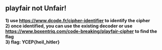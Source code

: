 ## playfair not Unfair!
**1) use https://www.dcode.fr/cipher-identifier to identify the cipher** <br>
**2) once identified, you can use the existing decoder or use https://www.boxentriq.com/code-breaking/playfair-cipher to find the flag** <br>
**3) flag: YCEP{heil_hitler}**
